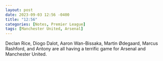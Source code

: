```yaml
---
layout: post
date: 2023-09-03 12:56 -0400
title: "12:56"
categories: [Notes, Premier League]
tags: [Manchester United, Arsenal]
---
```


Declan Rice, Diogo Dalot, Aaron Wan-Bissaka, Martin Ødegaard, Marcus Rashford, and Antony are all having a terrific game for Arsenal and Manchester United.


